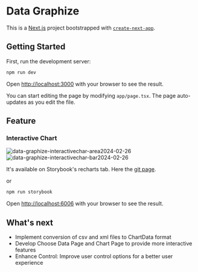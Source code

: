# Data Graphize
This is a [Next.js](https://nextjs.org/) project bootstrapped with [`create-next-app`](https://github.com/vercel/next.js/tree/canary/packages/create-next-app).

## Getting Started

First, run the development server:

```bash
npm run dev
```

Open [http://localhost:3000](http://localhost:3000) with your browser to see the result.

You can start editing the page by modifying `app/page.tsx`. The page auto-updates as you edit the file.

## Feature

### Interactive Chart
![data-graphize-interactivechar-area2024-02-26](https://github.com/chaejin-jen/data-graphize/assets/73324850/036d1f1b-d7bb-4d4f-addd-f05f0ebe7706)
![data-graphize-interactivechar-bar2024-02-26](https://github.com/chaejin-jen/data-graphize/assets/73324850/a11496cb-8d89-44a8-bf52-cb6a0dad18db)

It's available on Storybook's recharts tab. Here the [git page](https://chaejin-jen.github.io/data-graphize/storybook/?path=/story/recharts-interactivecharts-interactivechart--tab-view-chart).

or 

```bash
npm run storybook
```
Open [http://localhost:6006](http://localhost:6006) with your browser to see the result.

## What's next
- Implement conversion of csv and xml files to ChartData format
- Develop Choose Data Page and Chart Page to provide more interactive features
- Enhance Control: Improve user control options for a better user experience
